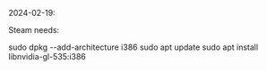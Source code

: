 
2024-02-19:

Steam needs:

sudo dpkg --add-architecture i386
sudo apt update
sudo apt install libnvidia-gl-535:i386
